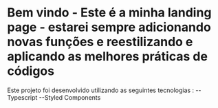# Bem vindo - Este é a minha landing page - estarei sempre adicionando novas funções e reestilizando e aplicando as melhores práticas de códigos

Este projeto foi desenvolvido utilizando as seguintes tecnologias :
--Typescript
--Styled Components
